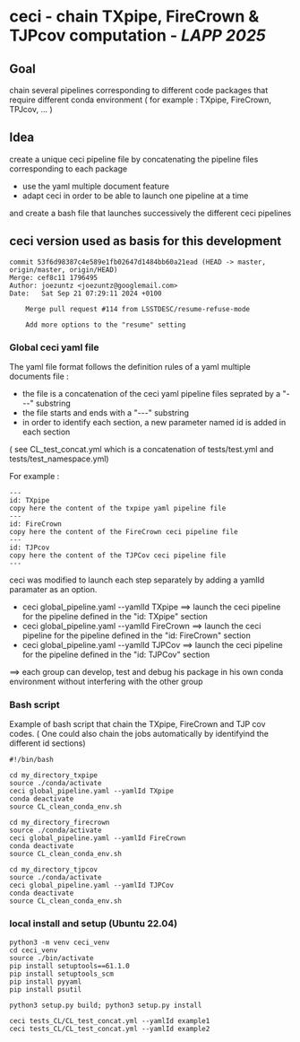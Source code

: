 
# ceci - chain TXpipe, FireCrown & TJPcov computation - _LAPP 2025_

## Goal
chain several pipelines corresponding to different code packages that require different conda environment 
    ( for example : TXpipe, FireCrown, TPJcov, ... )

## Idea 
create a unique ceci pipeline file by concatenating the pipeline files corresponding to each package
- use the yaml multiple document feature  
- adapt ceci in order to be able to launch one pipeline at a time

and create a bash file that launches successively the different ceci pipelines

## ceci version used as basis for this development
```
commit 53f6d98387c4e589e1fb02647d1484bb60a21ead (HEAD -> master, origin/master, origin/HEAD)
Merge: cef8c11 1796495
Author: joezuntz <joezuntz@googlemail.com>
Date:   Sat Sep 21 07:29:11 2024 +0100

    Merge pull request #114 from LSSTDESC/resume-refuse-mode
    
    Add more options to the "resume" setting
```

### Global ceci yaml file  

The yaml file format follows the definition rules of a yaml multiple documents file :
- the file is a concatenation of the ceci yaml pipeline files seprated by a "---" substring
- the file starts and ends with a "---" substring
- in order to identify each section, a new parameter named id is added in each section

( see CL_test_concat.yml  which is a concatenation of tests/test.yml and tests/test_namespace.yml)

For example :

```
---
id: TXpipe
copy here the content of the txpipe yaml pipeline file
---
id: FireCrown
copy here the content of the FireCrown ceci pipeline file
---
id: TJPcov
copy here the content of the TJPCov ceci pipeline file
---
```

ceci was modified to launch each step separately by adding a yamlId paramater as an option.
- ceci global_pipeline.yaml --yamlId TXpipe    ==> launch the ceci pipeline for the pipeline defined in the "id: TXpipe" section
- ceci global_pipeline.yaml --yamlId FireCrown    ==> launch the ceci pipeline for the pipeline defined in the "id: FireCrown" section
- ceci global_pipeline.yaml --yamlId TJPCov    ==> launch the ceci pipeline for the pipeline defined in the "id: TJPCov" section

==> each group can develop, test and debug his package in his own conda environment without interfering with the other group

### Bash script

Example of bash script that chain the TXpipe, FireCrown and TJP cov codes. 
( One could also chain the jobs automatically by identifyind the different id sections) 

```
#!/bin/bash

cd my_directory_txpipe
source ./conda/activate
ceci global_pipeline.yaml --yamlId TXpipe
conda deactivate
source CL_clean_conda_env.sh

cd my_directory_firecrown
source ./conda/activate
ceci global_pipeline.yaml --yamlId FireCrown
conda deactivate
source CL_clean_conda_env.sh

cd my_directory_tjpcov
source ./conda/activate
ceci global_pipeline.yaml --yamlId TJPCov
conda deactivate
source CL_clean_conda_env.sh
```

### local install and setup  (Ubuntu 22.04)
```
python3 -m venv ceci_venv
cd ceci_venv
source ./bin/activate
pip install setuptools==61.1.0
pip install setuptools_scm
pip install pyyaml
pip install psutil

python3 setup.py build; python3 setup.py install
   
ceci tests_CL/CL_test_concat.yml --yamlId example1
ceci tests_CL/CL_test_concat.yml --yamlId example2
```

